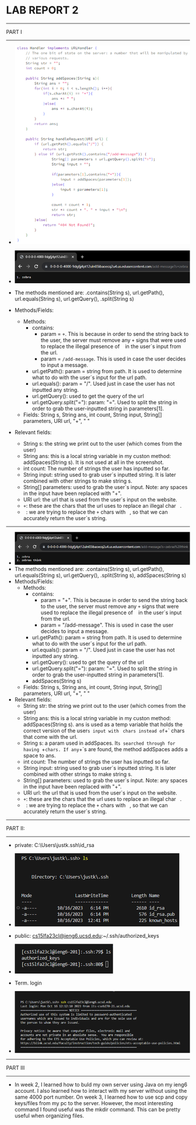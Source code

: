 # **LAB REPORT 2**
***

PART I

***

   * ![Image](code_lab3.png)

   * ![Image](add-message1.png)
   * The methods mentioned are: .contains(String s), url.getPath(), url.equals(String s), url.getQuery(), .split(String s)
   * Methods/Fields:
       * Methods:
          * contains:
              * param = `+`. This is because in order to send the string back to the user, the server must remove any `+` signs that were used to replace the illegal presence of ` ` in the user`s input from the url.
              * param = `/add-message`. This is used in case the user decides to input a message.
          * url.getPath(): param = string from path. It is used to determine what to do with the user`s input for the url path.
          * url.equals(): param = "/". Used just in case the user has not inputted any string.
          * url.getQuery(): used to get the query of the url
          * url.getQuery.split("="): param: "=". Used to split the string in order to grab the user-inputted string in parameters[1].
      * Fields: String s, String ans, int count, String input, String[] parameters, URI url, "+", " "
   * Relevant fields:
      * String s: the string we print out to the user (which comes from the user)
      * String ans: this is a local string variable in my custon method: addSpaces(String s). It is not used at all in the screenshot.
      * int count: The number of strings the user has inputted so far.
      * String input: string used to grab user`s inputted string. It is later combined with other strings to make string s.
      * String[] parameters: used to grab the user`s input. Note: any spaces in the input have been replaced with "+".
      * URI url: the url that is used from the user`s input on the website.
      * `+`: these are the chars that the url uses to replace an illegal char ` `.
      * ` `: we are trying to replace the `+` chars with ` `, so that we can accurately return the user`s string.

***

   * ![Image](add-message2.png)
   * The methods mentioned are: .contains(String s), url.getPath(), url.equals(String s), url.getQuery(), .split(String s), addSpaces(String s)
   * Methods/Fields:
       * Methods:
          * contains:
              * param = "+". This is because in order to send the string back to the user, the server must remove any `+` signs that were used to replace the illegal presence of ` ` in the user`s input from the url.
              * param = "/add-message". This is used in case the user decides to input a message.
          * url.getPath(): param = string from path. It is used to determine what to do with the user`s input for the url path.
          * url.equals(): param = "/". Used just in case the user has not inputted any string.
          * url.getQuery(): used to get the query of the url
          * url.getQuery.split("="): param: "=". Used to split the string in order to grab the user-inputted string in parameters[1].
          * addSpaces(String s)
      * Fields: String s, String ans, int count, String input, String[] parameters, URI url, "+", " "
   * Relevant fields:
      * String str: the string we print out to the user (which comes from the user)
      * String ans: this is a local string variable in my custon method: addSpaces(String s). ans is used as a temp variable that holds the correct version of the user`s input with ` ` chars instead of `+` chars that come with the url.
      * String s: a param used in addSpaces. It`s searched through for having `+` chars. If any `+`s are found, the method addSpaces adds a space to ans.
      * int count: The number of strings the user has inputted so far.
      * String input: string used to grab user`s inputted string. It is later combined with other strings to make string s.
      * String[] parameters: used to grab the user`s input. Note: any spaces in the input have been replaced with "+".
      * URI url: the url that is used from the user`s input on the website.
      * `+`: these are the chars that the url uses to replace an illegal char ` `.
      * ` `: we are trying to replace the `+` chars with ` `, so that we can accurately return the user`s string.

***

PART II:

***

  * private: C:\Users\justk\.ssh\id_rsa
  * ![Image](private_key.png)

  * public: cs15lfa23cl@ieng6.ucsd.edu:~/.ssh/authorized_keys
  * ![Image](public_key.png)

  * Term. login
  * ![Image](no_pass.png)

***

PART III

***

  * In week 2, I learned how to buld my own server using Java on my ieng6 account. I also learned how to interact with my server without using the same 4000 port number. On week 3, I learned how to use scp and copy keys/files from my pc to the server. However, the most interesting command I found useful was the mkdir command. This can be pretty useful when organizing files.

    
